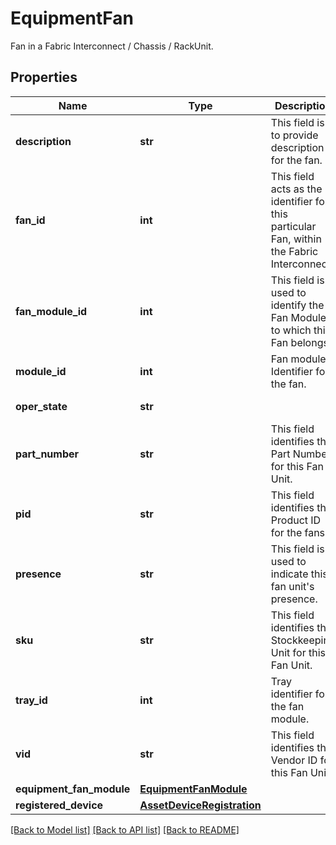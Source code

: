 # EquipmentFan

Fan in a Fabric Interconnect / Chassis / RackUnit. 
## Properties
Name | Type | Description | Notes
------------ | ------------- | ------------- | -------------
**description** | **str** | This field is to provide description for the fan.   | [optional] [readonly] 
**fan_id** | **int** | This field acts as the identifier for this particular Fan, within the Fabric Interconnect.   | [optional] [readonly] 
**fan_module_id** | **int** | This field is used to identify the Fan Module to which this Fan belongs.   | [optional] [readonly] 
**module_id** | **int** | Fan module Identifier for the fan.   | [optional] [readonly] 
**oper_state** | **str** |  | [optional] [readonly] 
**part_number** | **str** | This field identifies the Part Number for this Fan Unit.   | [optional] [readonly] 
**pid** | **str** | This field identifies the Product ID for the fans.   | [optional] [readonly] 
**presence** | **str** | This field is used to indicate this fan unit&#39;s presence.   | [optional] [readonly] 
**sku** | **str** | This field identifies the Stockkeeping Unit for this Fan Unit.   | [optional] [readonly] 
**tray_id** | **int** | Tray identifier for the fan module.   | [optional] [readonly] 
**vid** | **str** | This field identifies the Vendor ID for this Fan Unit.    | [optional] [readonly] 
**equipment_fan_module** | [**EquipmentFanModule**](.md) |  | [optional] 
**registered_device** | [**AssetDeviceRegistration**](.md) |  | [optional] 

[[Back to Model list]](../README.md#documentation-for-models) [[Back to API list]](../README.md#documentation-for-api-endpoints) [[Back to README]](../README.md)


